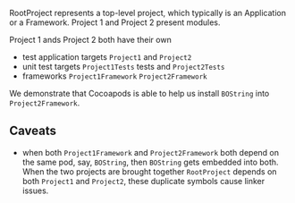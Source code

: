 RootProject represents a top-level project, which typically is an Application or a Framework.
Project 1 and Project 2 present modules.

Project 1 ands Project 2 both have their own

 - test application targets `Project1` and `Project2`
 - unit test targets `Project1Tests` tests and `Project2Tests`
 - frameworks `Project1Framework` `Project2Framework`
 
We demonstrate that Cocoapods is able to help us install `BOString` into `Project2Framework`.

## Caveats

- when both `Project1Framework` and `Project2Framework` both depend on the same pod, say, `BOString`, then `BOString` gets embedded into both. When the two projects are brought together `RootProject` depends on both `Project1` and `Project2`, these duplicate symbols cause linker issues.
